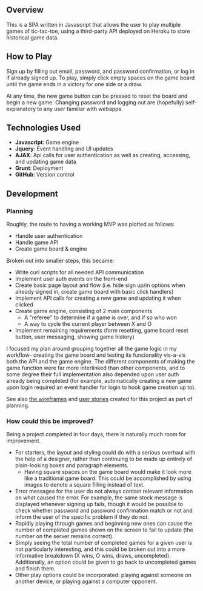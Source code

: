 ## Overview

This is a SPA written in Javascript that allows the user to play multiple games of tic-tac-toe, using a third-party API deployed on Heroku to store historical game data.

## How to Play

Sign up by filling out email, password, and password confirmation, or log in if already signed up. To play, simply click empty spaces on the game board until the game ends in a victory for one side or a draw.

At any time, the new game button can be pressed to reset the board and begin a new game. Changing password and logging out are (hopefully) self-explanatory to any user familiar with webapps.

## Technologies Used

- **Javascript**: Game engine
- **Jquery**: Event handling and UI updates
- **AJAX**: Api calls for user authentication as well as creating, accessing, and updating game data
- **Grunt**: Deployment
- **GitHub**: Version control

## Development

### Planning

Roughly, the route to having a working MVP was plotted as follows:
- Handle user authentication
- Handle game API
- Create game board & engine

Broken out into smaller steps, this became:
- Write curl scripts for all needed API communication
- Implement user auth events on the front-end
- Create basic page layout and flow (i.e. hide sign up/in options when already signed in, create game board with basic click handlers)
- Implement API calls for creating a new game and updating it when clicked
- Create game engine, consisting of 2 main components
  - A "referee" to determine if a game is over, and if so who won
  - A way to cycle the current player between X and O
- Implement remaining requirements (form resetting, game board reset button, user messaging, showing game history)

I focused my plan around grouping together all the game logic in my workflow- creating the game board and testing its funcionality vis-a-vis both the API and the game engine. The different components of making the game function were far more interlinked than other components, and to some degree their full implementation also depended upon user auth already being completed (for example, automatically creating a new game upon login required an event handler for login to hook game creation up to).

See also [the wireframes](/planning/wireframes.md) and [user stories](/planning/user-stories.md) created for this project as part of planning.

### How could this be improved?

Being a project completed in four days, there is naturally much room for improvement.

- For starters, the layout and styling could do with a serious overhaul with the help of a designer, rather than continuing to be made up entirely of plain-looking boxes and paragraph elements.
  - Having square spaces on the game board would make it look more like a traditional game board. This could be accomplished by using images to denote a square filling instead of text.
- Error messages for the user do not always contain relevant information on what caused the error. For example, the same stock message is displayed whenever signing up fails, though it would be possible to check whether password and password confirmation match or not and inform the user of the specific problem if they do not.
- Rapidly playing through games and beginning new ones can cause the number of completed games shown on the screen to fail to update (the number on the server remains correct).
- Simply seeing the total number of completed games for a given user is not particularly interesting, and this could be broken out into a more informative breakdown (X wins, O wins, draws, uncompleted). Additionally, an option could be given to go back to uncompleted games and finish them.
- Other play options could be incorporated: playing against someone on another device, or playing against a computer opponent.
